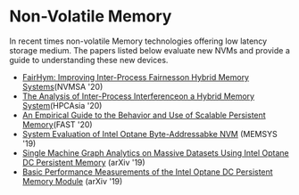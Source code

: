 # Non-Volatile Memory
In recent times non-volatile Memory technologies offering low latency storage medium. The papers listed below evaluate new NVMs and provide a guide to understanding these new devices.

- [FairHym: Improving Inter-Process Fairnesson Hybrid Memory Systems](https://ieeexplore.ieee.org/abstract/document/9188184)(NVMSA '20)
- [The Analysis of Inter-Process Interferenceon a Hybrid Memory System](https://dl.acm.org/doi/pdf/10.1145/3373271.3373272?casa_token=ID5euA57qncAAAAA:3ZBdIwtSdgP4rCA_rjU6PlfnKqY558NFOuiCZm_iYAUyYgx4RQhflV41MdBauBkqJnMNUmTMjR3AGA)(HPCAsia '20)
- [An Empirical Guide to the Behavior and Use of Scalable Persistent Memory](https://www.usenix.org/system/files/fast20-yang.pdf)(FAST '20)
- [System Evaluation of Intel Optane Byte-Addressabke NVM](https://dl.acm.org/doi/pdf/10.1145/3357526.3357568) (MEMSYS '19)
- [Single Machine Graph Analytics on Massive Datasets Using Intel Optane DC Persistent Memory](https://arxiv.org/pdf/1904.07162) (arXiv '19)
- [Basic Performance Measurements of the Intel Optane DC Persistent Memory Module](https://arxiv.org/pdf/1903.05714) (arXiv '19)

